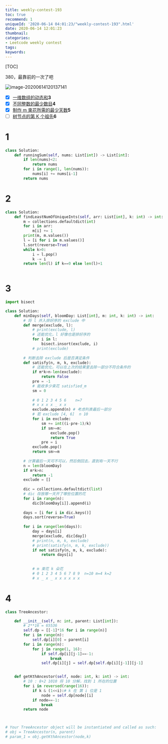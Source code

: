```yaml
---
title: weekly-contest-193
toc: true
recommend: 1
uniqueId: '2020-06-14 04:01:23/"weekly-contest-193".html'
date: 2020-06-14 12:01:23
thumbnail:
categories:
- Leetcode weekly contest
tags:
keywords:
---
```


[TOC]



380，最靠前的一次了吧

![image-20200614120137141](https://i.loli.net/2020/06/14/QGMqoUYwNjgmxkO.png)



- [x] [一维数组的动态和](https://leetcode-cn.com/contest/weekly-contest-193/problems/running-sum-of-1d-array/)**3**
- [x] [不同整数的最少数目](https://leetcode-cn.com/contest/weekly-contest-193/problems/least-number-of-unique-integers-after-k-removals/)**4**
- [x] [制作 m 束花所需的最少天数](https://leetcode-cn.com/contest/weekly-contest-193/problems/minimum-number-of-days-to-make-m-bouquets/)**5**
- [ ] [树节点的第 K 个祖先](https://leetcode-cn.com/contest/weekly-contest-193/problems/kth-ancestor-of-a-tree-node/)**6**

<!--more-->



# 1

```python
class Solution:
    def runningSum(self, nums: List[int]) -> List[int]:
        if len(nums)<2:
            return nums
        for i in range(1, len(nums)):
            nums[i] += nums[i-1]
        return nums
```

# 2

```python
class Solution:
    def findLeastNumOfUniqueInts(self, arr: List[int], k: int) -> int:
        m = collections.defaultdict(int)
        for i in arr:
            m[i] += 1
        print(m, m.values())
        l = [i for i in m.values()]
        l.sort(reverse=True)
        while k>0:
            i = l.pop()
            k -= i
        return len(l) if k==0 else len(l)+1
        
```


# 3

```python
import bisect

class Solution:
    def minDays(self, bloomDay: List[int], m: int, k: int) -> int:
        # 将 l 并入排好序的 exclude 中
        def merge(exclude, l):
            # print(exclude, l)
            # 还能优化，l 好像也是排好序的
            for i in l:
                bisect.insort(exclude, i)
            # print(exclude)
                
        # 判断去除 exclude 后是否满足条件
        def satisfy(n, m, k, exclude):
            # 还能优化，可以在上次的结果里去除一部分不符合条件的
            if m*k>n-len(exclude):
                return False
            pre = -1
            # 能收多少束花 satisfied_m
            sm = 0
            
            # 0 1 2 3 4 5 6    n=7
            # x x x x _ x x
            exclude.append(n) # 考虑列表最后一部分
            # 若 exclude [4, 6]  n 10
            for i in exclude:
                sm += int((i-pre-1)/k)
                if sm>=m:
                    exclude.pop()
                    return True
                pre = i
            exclude.pop()
            return sm>=m
        
        # 计算最后一天可不可以，然后倒回去，直到有一天不行
        n = len(bloomDay)
        if m*k>n:
            return -1
        exclude = []
        
        dic = collections.defaultdict(list)
        # dic 存放哪一天开了哪些位置的花
        for i in range(n):
            dic[bloomDay[i]].append(i)
            
        days = [i for i in dic.keys()]
        days.sort(reverse=True)
        
        for i in range(len(days)):
            day = days[i]
            merge(exclude, dic[day])
            # print(n, m, k, exclude)
            # print(satisfy(n, m, k, exclude))
            if not satisfy(n, m, k, exclude):
                return days[i]
        
        
            # m 束花 k 朵花
            # 0 1 2 3 4 5 6 7 8 9  n=10 m=4 k=2
            # x _ x _ x x x x x x

```

# 4



```python
class TreeAncestor:

    def __init__(self, n: int, parent: List[int]):
        # 2**16 = 65536
        self.dp = [[-1]*16 for i in range(n)]
        for i in range(n):
            self.dp[i][0] = parent[i]
        for i in range(n):
            for j in range(1, 16):
                if self.dp[i][j-1]==-1:
                    break
                self.dp[i][j] = self.dp[self.dp[i][j-1]][j-1]


    def getKthAncestor(self, node: int, k: int) -> int:
        # 10 : 8+2 1010 将 10 分解，找到 1 所在的位置
        for i in reversed(range(16)):
            if k & (1<<i):# k 在 第 i 位是 1
                node = self.dp[node][i]
            if node==-1:
                break
        return node



# Your TreeAncestor object will be instantiated and called as such:
# obj = TreeAncestor(n, parent)
# param_1 = obj.getKthAncestor(node,k)
```

